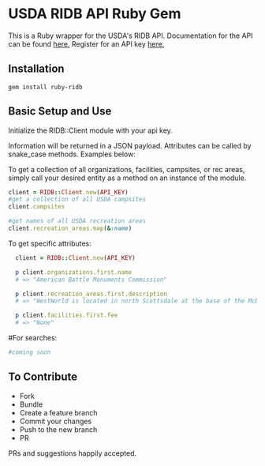 # USDA RIDB API Ruby Gem

This is a Ruby wrapper for the USDA's RIDB API.
Documentation for the API can be found [here.](http://usda.github.io/RIDB/)
Register for an API key [here.](https://ridb.recreation.gov/?action=register)

## Installation
    gem install ruby-ridb

## Basic Setup and Use
  Initialize the RIDB::Client module with your api key.

  Information will be returned in a JSON payload. Attributes can be called by snake_case methods. Examples below:

  To get a collection of all organizations, facilities, campsites, or rec areas, simply call your desired entity as a method on an instance of the module.

  ```ruby
  client = RIDB::Client.new(API_KEY)
  #get a collection of all USDA campsites
  client.campsites

  #get names of all USDA recreation areas
  client.recreation_areas.map(&:name)
  ```

  To get specific attributes:

  ```ruby
    client = RIDB::Client.new(API_KEY)

    p client.organizations.first.name
    # => "American Battle Monuments Commission"

    p client.recreation_areas.first.description
    # => "WestWorld is located in north Scottsdale at the base of the McDowell Mountains..."

    p client.facilities.first.fee
    # => "None"
  ```

  #For searches:

  ```ruby
  #coming soon
  ```

  ## To Contribute
  - Fork
  - Bundle
  - Create a feature branch
  - Commit your changes
  - Push to the new branch
  - PR

  PRs and suggestions happily accepted.

